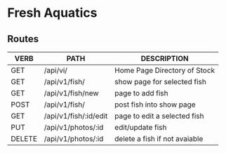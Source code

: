# Fresh Aquatics
## **Routes**
   VERB 		 | 		  PATH 		 |  	 DESCRIPTION
------------ | ------------- | -------------------
GET | /api/vi/ | Home Page Directory of Stock |
GET | /api/v1/fish/ | show page for selected fish |
GET | /api/v1/fish/new | page to add fish |
POST | /api/v1/fish/ | post fish into show page |
GET | /api/v1/fish/:id/edit | page to edit a selected fish |
PUT | /api/v1/photos/:id | edit/update fish|
DELETE | /api/v1/photos/:id | delete a fish if not avaiable |
